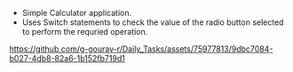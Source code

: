 - Simple Calculator application.
- Uses Switch statements to check the value of the radio button selected to perform the requried operation.

https://github.com/g-gourav-r/Daily_Tasks/assets/75977813/9dbc7084-b027-4db8-82a6-1b152fb719d1

